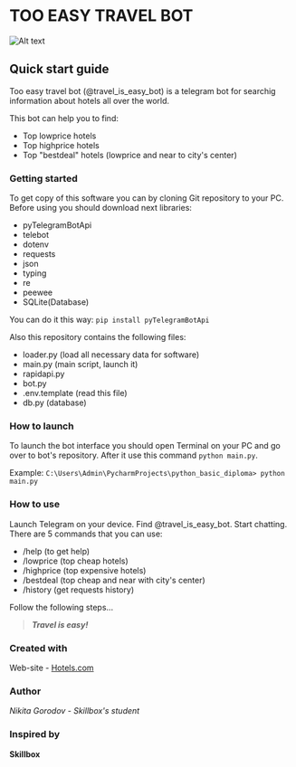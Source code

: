  TOO EASY TRAVEL BOT
=====================

![Alt text](https://avatars.mds.yandex.net/get-zen_doc/163385/pub_6104e105391cbd4230b114cf_6104e18175ac2b08439cc2d4/scale_1200)

Quick start guide
--------------------

Too easy travel bot (@travel_is_easy_bot) is a telegram bot for searchig information about hotels all over the world.

This bot can help you to find:
+ Top lowprice hotels
+ Top highprice hotels
+ Top "bestdeal" hotels (lowprice and near to city's center)

### Getting started
To get copy of this software you can by cloning Git repository to your PC.
Before using you should download next libraries:
+ pyTelegramBotApi
+ telebot
+ dotenv
+ requests
+ json 
+ typing
+ re
+ peewee
+ SQLite(Database)

You can do it this way: `pip install pyTelegramBotApi`

Also this repository contains the following files:
+ loader.py (load all necessary data for software)
+ main.py (main script, launch it)
+ rapidapi.py
+ bot.py
+ .env.template (read this file)
+ db.py (database)

### How to launch
To launch the bot interface you should open Terminal on your PC and go over to bot's repository.
After it use this command `python main.py`.

Example:
`C:\Users\Admin\PycharmProjects\python_basic_diploma> python main.py` 

### How to use
Launch Telegram on your device. Find @travel_is_easy_bot. Start chatting.
There are 5 commands that you can use:

+ /help (to get help)
+ /lowprice (top cheap hotels)
+ /highprice (top expensive hotels)
+ /bestdeal (top cheap and near with city's center)
+ /history (get requests history)

Follow the following steps...
> ***Travel is easy!***

### Created with

Web-site - [Hotels.com](https://ru.hotels.com/)

### Author

*Nikita Gorodov - Skillbox's student*

### Inspired by
 **Skillbox**
